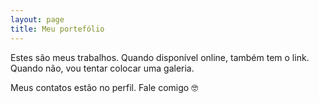 ```yaml
---
layout: page
title: Meu portefólio
---
```


Estes são meus trabalhos.
Quando disponível online, também tem o link. Quando não, vou tentar colocar uma galeria.

Meus contatos estão no perfil. Fale comigo 🤓